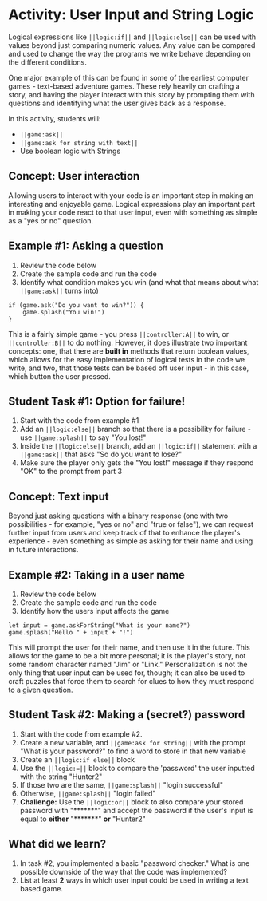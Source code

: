 # Activity: User Input and String Logic

Logical expressions like ``||logic:if||`` and ``||logic:else||`` can be used with values beyond just comparing numeric values. Any value can be compared and used to change the way the programs we write behave depending on the different conditions.

One major example of this can be found in some of the earliest computer games - text-based adventure games. These rely heavily on crafting a story, and having the player interact with this story by prompting them with questions and identifying what the user gives back as a response.

In this activity, students will:
* ``||game:ask||``
* ``||game:ask for string with text||``
* Use boolean logic with Strings

## Concept: User interaction

Allowing users to interact with your code is an important step in making an interesting and enjoyable game. Logical expressions play an important part in making your code react to that user input, even with something as simple as a "yes or no" question.

## Example #1: Asking a question

1. Review the code below
2. Create the sample code and run the code
3. Identify what condition makes you win (and what that means about what ``||game:ask||`` turns into)

```blocks
if (game.ask("Do you want to win?")) {
    game.splash("You win!")
}
```

This is a fairly simple game - you press ``||controller:A||`` to win, or ``||controller:B||`` to do nothing. However, it does illustrate two important concepts: one, that there are **built in** methods that return boolean values, which allows for the easy implementation of logical tests in the code we write, and two, that those tests can be based off user input - in this case, which button the user pressed.

## Student Task #1: Option for failure!

1. Start with the code from example #1
2. Add an ``||logic:else||`` branch so that there is a possibility for failure - use ``||game:splash||`` to say "You lost!"
3. Inside the ``||logic:else||`` branch, add an ``||logic:if||`` statement with a ``||game:ask||`` that asks "So do you want to lose?"
4. Make sure the player only gets the "You lost!" message if they respond "OK" to the prompt from part 3

## Concept: Text input

Beyond just asking questions with a binary response (one with two possibilities - for example, "yes or no" and "true or false"), we can request further input from users and keep track of that to enhance the player's experience - even something as simple as asking for their name and using in future interactions.

## Example #2: Taking in a user name

1. Review the code below
2. Create the sample code and run the code
3. Identify how the users input affects the game

```blocks
let input = game.askForString("What is your name?")
game.splash("Hello " + input + "!")
```

This will prompt the user for their name, and then use it in the future. This allows for the game to be a bit more personal; it is the player's story, not some random character named "Jim" or "Link." Personalization is not the only thing that user input can be used for, though; it can also be used to craft puzzles that force them to search for clues to how they must respond to a given question.

## Student Task #2: Making a (secret?) password

1. Start with the code from example #2.
2. Create a new variable, and ``||game:ask for string||`` with the prompt "What is your password?" to find a word to store in that new variable
3. Create an ``||logic:if else||`` block
4. Use the ``||logic:=||`` block to compare the 'password' the user inputted with the string "Hunter2"
5. If those two are the same, ``||game:splash||`` "login successful"
6. Otherwise, ``||game:splash||`` "login failed"
7. **Challenge:** Use the ``||logic:or||`` block to also compare your stored password with "\*\*\*\*\*\*\*" and accept the password if the user's input is equal to **either** "\*\*\*\*\*\*\*" **or** "Hunter2"

## What did we learn?

1. In task #2, you implemented a basic "password checker." What is one possible downside of the way that the code was implemented?
2. List at least **2** ways in which user input could be used in writing a text based game.